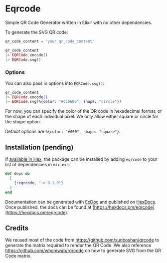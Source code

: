# Eqrcode

Simple QR Code Generator written in Elixir with no other dependencies.

To generate the SVG QR code:

```elixir
qr_code_content = "your_qr_code_content"

qr_code_content
|> EQRCode.encode()
|> EQRCode.svg()
```

### Options

You can also pass in options into `EQRCode.svg()`:

```elixir
qr_code_content
|> EQRCode.encode()
|> EQRCode.svg(%{color: "#cc6600", shape: "circle"})
```

For now, you can specify the color of the QR code in hexadecimal format, or the shape of each individual pixel. We only allow either square or circle for the shape option.

Default options are `%{color: "#000", shape: "square"}`.

## Installation (pending)

If [available in Hex](https://hex.pm/docs/publish), the package can be installed
by adding `eqrcode` to your list of dependencies in `mix.exs`:

```elixir
def deps do
  [
    {:eqrcode, "~> 0.1.0"}
  ]
end
```

Documentation can be generated with [ExDoc](https://github.com/elixir-lang/ex_doc)
and published on [HexDocs](https://hexdocs.pm). Once published, the docs can
be found at [https://hexdocs.pm/eqrcode](https://hexdocs.pm/eqrcode).

## Credits

We reused most of the code from https://github.com/sunboshan/qrcode to generate the matrix required to render the QR Code. We also reference https://github.com/whomwah/rqrcode on how to generate SVG from the QR Code matrix.
